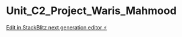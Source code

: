 # Unit_C2_Project_Waris_Mahmood

[Edit in StackBlitz next generation editor ⚡️](https://stackblitz.com/~/github.com/warism0/Unit_C2_Project_Waris_Mahmood)